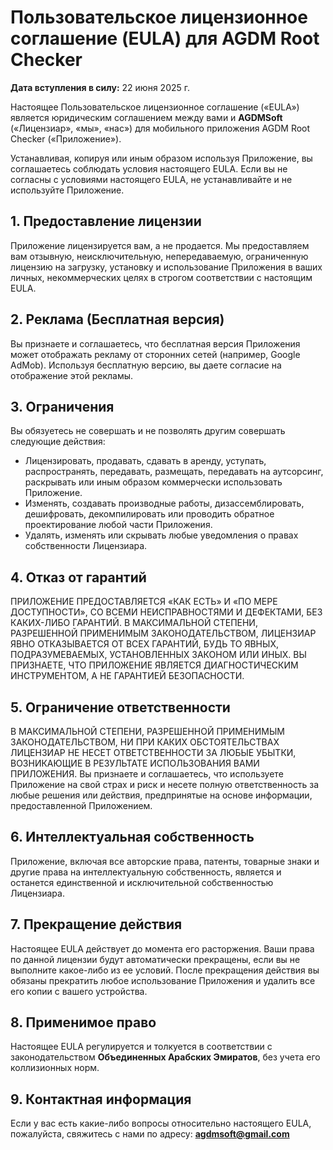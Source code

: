 # Пользовательское лицензионное соглашение (EULA) для AGDM Root Checker

**Дата вступления в силу:** 22 июня 2025 г.

Настоящее Пользовательское лицензионное соглашение («EULA») является юридическим соглашением между вами и **AGDMSoft** («Лицензиар», «мы», «нас») для мобильного приложения AGDM Root Checker («Приложение»).

Устанавливая, копируя или иным образом используя Приложение, вы соглашаетесь соблюдать условия настоящего EULA. Если вы не согласны с условиями настоящего EULA, не устанавливайте и не используйте Приложение.

## 1. Предоставление лицензии

Приложение лицензируется вам, а не продается. Мы предоставляем вам отзывную, неисключительную, непередаваемую, ограниченную лицензию на загрузку, установку и использование Приложения в ваших личных, некоммерческих целях в строгом соответствии с настоящим EULA.

## 2. Реклама (Бесплатная версия)

Вы признаете и соглашаетесь, что бесплатная версия Приложения может отображать рекламу от сторонних сетей (например, Google AdMob). Используя бесплатную версию, вы даете согласие на отображение этой рекламы.

## 3. Ограничения

Вы обязуетесь не совершать и не позволять другим совершать следующие действия:

* Лицензировать, продавать, сдавать в аренду, уступать, распространять, передавать, размещать, передавать на аутсорсинг, раскрывать или иным образом коммерчески использовать Приложение.
* Изменять, создавать производные работы, дизассемблировать, дешифровать, декомпилировать или проводить обратное проектирование любой части Приложения.
* Удалять, изменять или скрывать любые уведомления о правах собственности Лицензиара.

## 4. Отказ от гарантий

ПРИЛОЖЕНИЕ ПРЕДОСТАВЛЯЕТСЯ «КАК ЕСТЬ» И «ПО МЕРЕ ДОСТУПНОСТИ», СО ВСЕМИ НЕИСПРАВНОСТЯМИ И ДЕФЕКТАМИ, БЕЗ КАКИХ-ЛИБО ГАРАНТИЙ. В МАКСИМАЛЬНОЙ СТЕПЕНИ, РАЗРЕШЕННОЙ ПРИМЕНИМЫМ ЗАКОНОДАТЕЛЬСТВОМ, ЛИЦЕНЗИАР ЯВНО ОТКАЗЫВАЕТСЯ ОТ ВСЕХ ГАРАНТИЙ, БУДЬ ТО ЯВНЫХ, ПОДРАЗУМЕВАЕМЫХ, УСТАНОВЛЕННЫХ ЗАКОНОМ ИЛИ ИНЫХ. ВЫ ПРИЗНАЕТЕ, ЧТО ПРИЛОЖЕНИЕ ЯВЛЯЕТСЯ ДИАГНОСТИЧЕСКИМ ИНСТРУМЕНТОМ, А НЕ ГАРАНТИЕЙ БЕЗОПАСНОСТИ.

## 5. Ограничение ответственности

В МАКСИМАЛЬНОЙ СТЕПЕНИ, РАЗРЕШЕННОЙ ПРИМЕНИМЫМ ЗАКОНОДАТЕЛЬСТВОМ, НИ ПРИ КАКИХ ОБСТОЯТЕЛЬСТВАХ ЛИЦЕНЗИАР НЕ НЕСЕТ ОТВЕТСТВЕННОСТИ ЗА ЛЮБЫЕ УБЫТКИ, ВОЗНИКАЮЩИЕ В РЕЗУЛЬТАТЕ ИСПОЛЬЗОВАНИЯ ВАМИ ПРИЛОЖЕНИЯ. Вы признаете и соглашаетесь, что используете Приложение на свой страх и риск и несете полную ответственность за любые решения или действия, предпринятые на основе информации, предоставленной Приложением.

## 6. Интеллектуальная собственность

Приложение, включая все авторские права, патенты, товарные знаки и другие права на интеллектуальную собственность, является и останется единственной и исключительной собственностью Лицензиара.

## 7. Прекращение действия

Настоящее EULA действует до момента его расторжения. Ваши права по данной лицензии будут автоматически прекращены, если вы не выполните какое-либо из ее условий. После прекращения действия вы обязаны прекратить любое использование Приложения и удалить все его копии с вашего устройства.

## 8. Применимое право

Настоящее EULA регулируется и толкуется в соответствии с законодательством **Объединенных Арабских Эмиратов**, без учета его коллизионных норм.

## 9. Контактная информация

Если у вас есть какие-либо вопросы относительно настоящего EULA, пожалуйста, свяжитесь с нами по адресу: **agdmsoft@gmail.com**